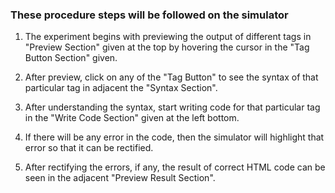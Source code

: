 ### These procedure steps will be followed on the simulator

1. The experiment begins with previewing the output of different tags in "Preview Section" given at the top by hovering the cursor in the "Tag Button Section" given.

2. After preview, click on any of the "Tag Button" to see the syntax of that particular tag in adjacent the "Syntax Section".

3. After understanding the syntax, start writing code for that particular tag in the "Write Code Section" given at the left bottom.

4. If there will be any error in the code, then the simulator will highlight that error so that it can be rectified.

5. After rectifying the errors, if any, the result of correct HTML code can be seen in the adjacent "Preview Result Section".
